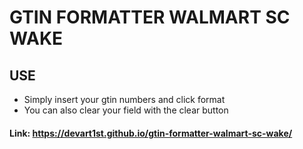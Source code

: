 # GTIN FORMATTER WALMART SC WAKE

## USE

 - Simply insert your gtin numbers and click format
 - You can also clear your field with the clear button


#### Link: https://devart1st.github.io/gtin-formatter-walmart-sc-wake/
